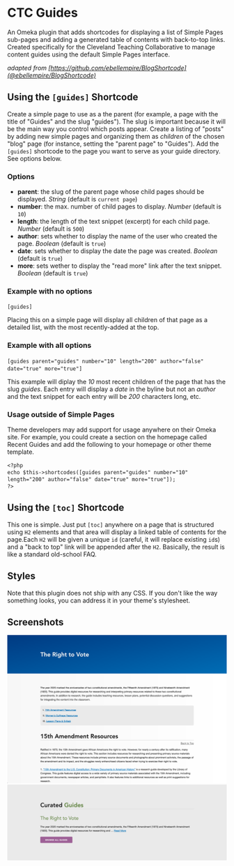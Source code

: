 # CTC Guides

An Omeka plugin that adds shortcodes for displaying a list of Simple Pages sub-pages and adding a generated table of contents with back-to-top links. Created specifically for the Cleveland Teaching Collaborative to manage content guides using the default Simple Pages interface.

_adapted from [https://github.com/ebellempire/BlogShortcode](@ebellempire/BlogShortcode)_

## Using the `[guides]` Shortcode

Create a simple page to use as a the parent (for example, a page with the title of "Guides" and the slug "guides"). The slug is important because it will be the main way you control which posts appear. Create a listing of "posts" by adding new simple pages and organizing them as _children_ of the chosen "blog" page (for instance, setting the "parent page" to "Guides"). Add the `[guides]` shortcode to the page you want to serve as your guide directory. See options below.

### Options

- **parent**: the slug of the parent page whose child pages should be displayed. _String_ (default is `current page`)
- **number**: the max. number of child pages to display. _Number_ (default is `10`)
- **length**: the length of the text snippet (excerpt) for each child page. _Number_ (default is `500`)
- **author**: sets whether to display the name of the user who created the page. _Boolean_ (default is `true`)
- **date**: sets whether to display the date the page was created. _Boolean_ (default is `true`)
- **more**: sets wether to display the "read more" link after the text snippet. _Boolean_ (default is `true`)

### Example with no options

`[guides]`

Placing this on a simple page will display all children of that page as a detailed list, with the most recently-added at the top.

### Example with all options

`[guides parent="guides" number="10" length="200" author="false" date="true" more="true"]`

This example will diplay the _10_ most recent children of the page that has the slug _guides_. Each entry will display a _date_ in the byline but not an _author_ and the text snippet for each entry will be _200_ characters long, etc.

### Usage outside of Simple Pages

Theme developers may add support for usage anywhere on their Omeka site. For example, you could create a section on the homepage called Recent Guides and add the following to your homepage or other theme template.

```
<?php
echo $this->shortcodes([guides parent="guides" number="10" length="200" author="false" date="true" more="true"]);
?>
```

## Using the `[toc]` Shortcode

This one is simple. Just put `[toc]` anywhere on a page that is structured using `H2` elements and that area will display a linked table of contents for the page.Each `H2` will be given a unique `id` (careful, it will replace existing `id`s) and a "back to top" link will be appended after the `H2`. Basically, the result is like a standard old-school FAQ.

## Styles

Note that this plugin does not ship with any CSS. If you don't like the way something looks, you can address it in your theme's stylesheet.

## Screenshots

![Screenshot](plugin.png)
![Screenshot](plugin2.png)
